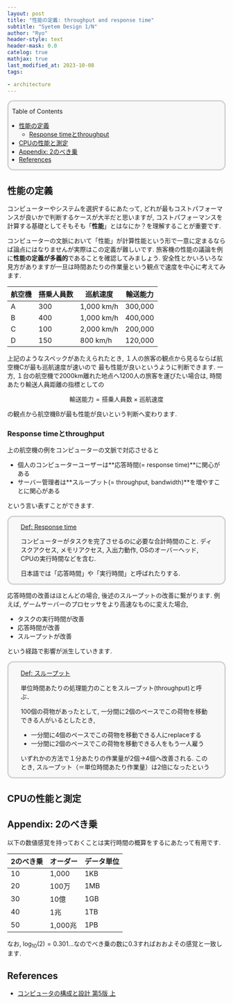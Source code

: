 ```yaml
---
layout: post
title: "性能の定義: throughput and response time"
subtitle: "Syetem Design 1/N"
author: "Ryo"
header-style: text
header-mask: 0.0
catelog: true
mathjax: true
last_modified_at: 2023-10-08
tags:

- architecture
---
```


<div style='border-radius: 1em; border-style:solid; border-color:#D3D3D3; background-color:#F8F8F8'>

<p class="h4">&nbsp;&nbsp;Table of Contents</p>

<!-- START doctoc generated TOC please keep comment here to allow auto update -->
<!-- DON'T EDIT THIS SECTION, INSTEAD RE-RUN doctoc TO UPDATE -->

- [性能の定義](#%E6%80%A7%E8%83%BD%E3%81%AE%E5%AE%9A%E7%BE%A9)
  - [Response timeとthroughput](#response-time%E3%81%A8throughput)
- [CPUの性能と測定](#cpu%E3%81%AE%E6%80%A7%E8%83%BD%E3%81%A8%E6%B8%AC%E5%AE%9A)
- [Appendix: 2のべき乗](#appendix-2%E3%81%AE%E3%81%B9%E3%81%8D%E4%B9%97)
- [References](#references)

<!-- END doctoc generated TOC please keep comment here to allow auto update -->


</div>

## 性能の定義

コンピューターやシステムを選択するにあたって, どれが最もコストパフォーマンスが良いかで判断するケースが大半だと思いますが, 
コストパフォーマンスを計算する基礎としてそもそも「**性能**」とはなにか？を理解することが重要です.

コンピューターの文脈において「性能」が計算性能という形で一意に定まるならば論点にはなりませんが実際はこの定義が難しいです. 
旅客機の性能の議論を例に**性能の定義が多義的**であることを確認してみましょう. 安全性とかいろいろな見方がありますが一旦は時間あたりの作業量という観点で速度を中心に考えてみます.

|航空機|搭乗人員数|巡航速度|輸送能力|
|-----|--------|-------|------|
|A|300| 1,000 km/h|300,000|
|B|400| 1,000 km/h|400,000|
|C|100| 2,000 km/h|200,000|
|D|150| 800 km/h  |120,000|

上記のようなスペックがあたえられたとき, １人の旅客の観点から見るならば航空機Cが最も巡航速度が速いので
最も性能が良いというように判断できます. 一方, １台の航空機で2000km離れた地点へ1200人の旅客を運びたい場合は, 時間あたり輸送人員距離の指標としての

$$
\text{輸送能力} = \text{搭乗人員数}\times\text{巡航速度}
$$

の観点から航空機Bが最も性能が良いという判断へ変わります. 

### Response timeとthroughput

上の航空機の例をコンピューターの文脈で対応させると

- 個人のコンピューターユーザーは**応答時間(= response time)**に関心がある
- サーバー管理者は**スループット(= throughput, bandwidth)**を増やすことに関心がある

という言い表すことができます. 

<div style='padding-left: 2em; padding-right: 2em; border-radius: 1em; border-style:solid; border-color:#D3D3D3; background-color:#F8F8F8'>
<p class="h4"><ins>Def: Response time</ins></p>

コンピューターがタスクを完了させるのに必要な合計時間のこと. ディスクアクセス, メモリアクセス, 入出力動作, 
OSのオーバーヘッド, CPUの実行時間などを含む.

日本語では「応答時間」や「実行時間」と呼ばれたりする.

</div>

応答時間の改善はほとんどの場合, 後述のスループットの改善に繋がります. 例えば, ゲームサーバーのプロセッサをより高速なものに変えた場合, 

- タスクの実行時間が改善
- 応答時間が改善
- スループットが改善

という経路で影響が派生していきます.


<div style='padding-left: 2em; padding-right: 2em; border-radius: 1em; border-style:solid; border-color:#D3D3D3; background-color:#F8F8F8'>
<p class="h4"><ins>Def: スループット</ins></p>

単位時間あたりの処理能力のことをスループット(throughput)と呼ぶ．

100個の荷物があったとして, 一分間に2個のペースでこの荷物を移動できる人がいるとしたとき, 

- 一分間に4個のペースでこの荷物を移動できる人にreplaceする
- 一分間に2個のペースでこの荷物を移動できる人をもう一人雇う

いずれかの方法で１分あたりの作業量が2個→4個へ改善される. このとき, スループット（＝単位時間あたり作業量）は2倍になったという

</div>

## CPUの性能と測定



## Appendix: 2のべき乗

以下の数値感覚を持っておくことは実行時間の概算をするにあたって有用です.

|2のべき乗|オーダー|データ単位|
|--------|------|--------|
|10|1,000|1KB|
|20|100万|1MB|
|30|10億|1GB|
|40|1兆|1TB|
|50|1,000兆|1PB|

なお, $\log_{10}(2) = 0.301...$なのでべき乗の数に$0.3$すればおおよその感覚と一致します.







References
-------------

- [コンピュータの構成と設計 第5版 上](https://www.amazon.co.jp/%E3%82%B3%E3%83%B3%E3%83%94%E3%83%A5%E3%83%BC%E3%82%BF%E3%81%AE%E6%A7%8B%E6%88%90%E3%81%A8%E8%A8%AD%E8%A8%88-%E7%AC%AC5%E7%89%88-%E4%B8%8A-%E3%82%B8%E3%83%A7%E3%83%B3%E3%83%BBL-%E3%83%98%E3%83%8D%E3%82%B7%E3%83%BC/dp/4822298426)

